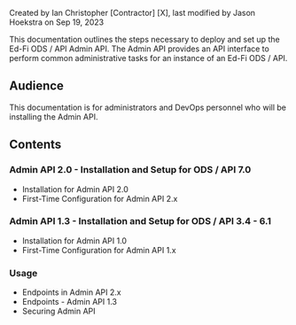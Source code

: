 Created by Ian Christopher \[Contractor\] \[X\], last modified by Jason Hoekstra on Sep 19, 2023

This documentation outlines the steps necessary to deploy and set up the Ed-Fi ODS / API Admin API. The Admin API provides an API interface to perform common administrative tasks for an instance of an Ed-Fi ODS / API.

Audience
--------

This documentation is for administrators and DevOps personnel who will be installing the Admin API.

Contents
--------

### Admin API 2.0 - Installation and Setup for ODS / API 7.0

*   Installation for Admin API 2.0
*   First-Time Configuration for Admin API 2.x

### Admin API 1.3 - Installation and Setup for ODS / API 3.4 - 6.1

*   Installation for Admin API 1.0
*   First-Time Configuration for Admin API 1.x

### Usage

*   Endpoints in Admin API 2.x
*   Endpoints - Admin API 1.3
*   Securing Admin API